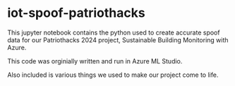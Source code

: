 # iot-spoof-patriothacks
This jupyter notebook contains the python used to create accurate spoof data for our Patriothacks 2024 project, Sustainable Building Monitoring with Azure.

This code was orginially written and run in Azure ML Studio.

Also included is various things we used to make our project come to life.
